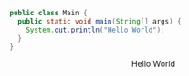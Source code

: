 ```java
public class Main {
  public static void main(String[] args) {
    System.out.println("Hello World");
  }
} 
 ```
<p style="text-align: center;">Hello World</p>
